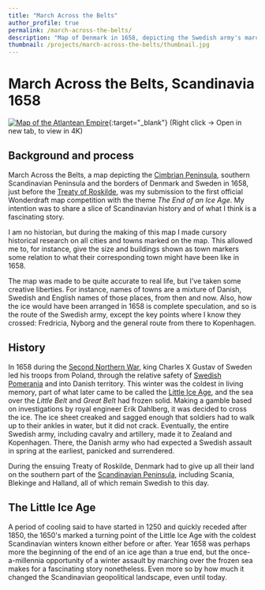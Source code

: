 ```yaml
---
title: "March Across the Belts"
author_profile: true
permalink: /march-across-the-belts/
description: "Map of Denmark in 1658, depicting the Swedish army's march across the frozen sea to Kopenhagen, resulting in the Treaty of Roskilde."
thumbnail: /projects/march-across-the-belts/thumbnail.jpg
---
```


# March Across the Belts, Scandinavia 1658
[![Map of the Atlantean Empire](/projects/march-across-the-belts/march-across-the-belts-1080p.jpg "Right click -> Open in new tab, to view in 4K")](/projects/march-across-the-belts/march-across-the-belts.png "March Across the Belts, Scandinavia 1658, 4K PNG"){:target="\_blank"}
(Right click -> Open in new tab, to view in 4K)

## Background and process
March Across the Belts, a map depicting the [Cimbrian Peninsula](https://en.wikipedia.org/wiki/Jutland), southern Scandinavian Peninsula and the borders of Denmark and Sweden in 1658, just before the [Treaty of Roskilde](https://en.wikipedia.org/wiki/Treaty_of_Roskilde), was my submission to the first official Wonderdraft map competition with the theme _The End of an Ice Age_. My intention was to share a slice of Scandinavian history and of what I think is a fascinating story.

I am no historian, but during the making of this map I made cursory historical research on all cities and towns marked on the map. This allowed me to, for instance, give the size and buildings shown as town markers some relation to what their corresponding town might have been like in 1658.

The map was made to be quite accurate to real life, but I've taken some creative liberties. For instance, names of towns are a mixture of Danish, Swedish and English names of those places, from then and now. Also, how the ice would have been arranged in 1658 is complete speculation, and so is the route of the Swedish army, except the key points where I know they crossed: Fredricia, Nyborg and the general route from there to Kopenhagen.

## History
In 1658 during the [Second Northern War](https://en.wikipedia.org/wiki/Second_Northern_War), king Charles X Gustav of Sweden led his troops from Poland, through the relative safety of [Swedish Pomerania](https://en.wikipedia.org/wiki/Swedish_Pomerania) and into Danish territory. This winter was the coldest in living memory, part of what later came to be called the [Little Ice Age](https://en.wikipedia.org/wiki/Little_Ice_Age), and the sea over the _Little Belt_ and _Great Belt_ had frozen solid. Making a gamble based on investigations by royal engineer Erik Dahlberg, it was decided to cross the ice. The ice sheet creaked and sagged enough that soldiers had to walk up to their ankles in water, but it did not crack. Eventually, the entire Swedish army, including cavalry and artillery, made it to Zealand and Kopenhagen. There, the Danish army who had expected a Swedish assault in spring at the earliest, panicked and surrendered.

During the ensuing Treaty of Roskilde, Denmark had to give up all their land on the southern part of the [Scandinavian Peninsula](https://en.wikipedia.org/wiki/Scandinavian_Peninsula), including Scania, Blekinge and Halland, all of which remain Swedish to this day.

## The Little Ice Age
A period of cooling said to have started in 1250 and quickly receded after 1850, the 1650's marked a turning point of the Little Ice Age with the coldest Scandinavian winters known either before or after. Year 1658 was perhaps more the beginning of the end of an ice age than a true end, but the once-a-millennia opportunity of a winter assault by marching over the frozen sea makes for a fascinating story nonetheless. Even more so by how much it changed the Scandinavian geopolitical landscape, even until today.
